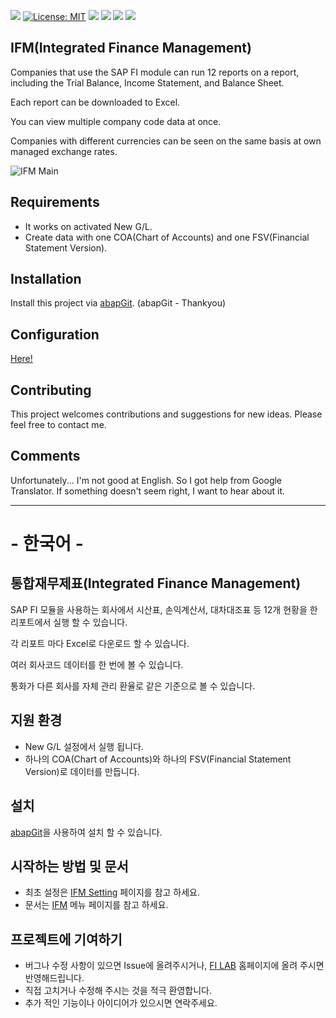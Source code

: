 ![](https://img.shields.io/github/languages/top/open-fi-lab/z_filab_ifm.svg?style=flat)
[![License: MIT](https://img.shields.io/github/license/mashape/apistatus.svg?style=flat)](https://opensource.org/licenses/MIT)
![](https://img.shields.io/github/last-commit/open-fi-lab/z_filab_ifm.svg?style=flat)
![](https://img.shields.io/github/issues-raw/open-fi-lab/z_filab_ifm.svg?style=flat)
![](https://img.shields.io/github/languages/code-size/open-fi-lab/z_filab_ifm.svg?style=flat)
![](https://img.shields.io/github/repo-size/open-fi-lab/z_filab_ifm.svg?style=flat)

## IFM(Integrated Finance Management)

Companies that use the SAP FI module can run 12 reports on a report, including the Trial Balance, Income Statement, and Balance Sheet.

Each report can be downloaded to Excel.

You can view multiple company code data at once.

Companies with different currencies can be seen on the same basis at own managed exchange rates.

![IFM Main](https://github.com/open-fi-lab/Z_FILAB_IFM/blob/master/docs/IFM_Main.PNG)

## Requirements
- It works on activated New G/L.
- Create data with one COA(Chart of Accounts) and one FSV(Financial Statement Version).

## Installation
Install this project via [abapGit](https://github.com/larshp/abapGit). (abapGit - Thankyou)

## Configuration
[Here!](https://github.com/open-fi-lab/Z_FILAB_IFM/blob/master/docs)

## Contributing
This project welcomes contributions and suggestions for new ideas. Please feel free to contact me.

## Comments
Unfortunately... I'm not good at English. So I got help from Google Translator. If something doesn't seem right, I want to hear about it.

* * *

# - 한국어 -

## 통합재무제표(Integrated Finance Management)

SAP FI 모듈을 사용하는 회사에서 시산표, 손익계산서, 대차대조표 등 12개 현황을 한 리포트에서 실행 할 수 있습니다.


각 리포트 마다 Excel로 다운로드 할 수 있습니다.


여러 회사코드 데이터를 한 번에 볼 수 있습니다.


통화가 다른 회사를 자체 관리 환율로 같은 기준으로 볼 수 있습니다.

## 지원 환경
- New G/L 설정에서 실행 됩니다.
- 하나의 COA(Chart of Accounts)와 하나의 FSV(Financial Statement Version)로 데이터를 만듭니다.


## 설치
 [abapGit](https://github.com/larshp/abapGit)을 사용하여 설치 할 수 있습니다.


## 시작하는 방법 및 문서
- 최초 설정은 [IFM Setting](http://www.fi-lab.com/?r=Home&m=bbs&bid=IFM&uid=2802) 페이지를 참고 하세요.
- 문서는 [IFM](http://www.fi-lab.com/?r=Home&m=bbs&bid=IFM) 메뉴 페이지를 참고 하세요.


## 프로젝트에 기여하기
- 버그나 수정 사항이 있으면 Issue에 올려주시거나, [FI LAB](http://www.fi-lab.com/?r=Home&m=bbs&bid=IFM) 홈페이지에 올려 주시면 반영해드립니다.
- 직접 고치거나 수정해 주시는 것을 적극 환영합니다.
- 추가 적인 기능이나 아이디어가 있으시면 연락주세요.
